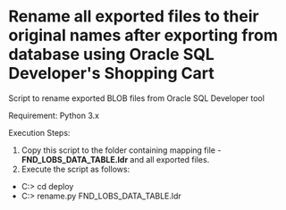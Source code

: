 Rename all exported files to their original names after exporting from database using Oracle SQL Developer's Shopping Cart
======

Script to rename exported BLOB files from Oracle SQL Developer tool

Requirement: Python 3.x 

Execution Steps:
1. Copy this script to the folder containing mapping file - <b>FND_LOBS_DATA_TABLE.ldr</b> and all exported files.
2. Execute the script as follows:
  * C:\> cd deploy
  * C:\> rename.py FND_LOBS_DATA_TABLE.ldr<br>


 
